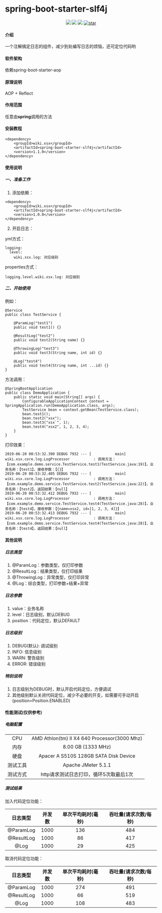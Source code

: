 # spring-boot-starter-slf4j

<p align="center">
    <img src="https://img.shields.io/badge/JDK-1.8+-green.svg" />
    <img src="https://img.shields.io/maven-central/v/wiki.xsx/spring-boot-starter-slf4j.svg?label=Maven%20Central" />
    <img src="https://img.shields.io/:license-apache-blue.svg" />
    <a href='https://gitee.com/xsxgit/spring-boot-starter-slf4j/stargazers'>
        <img src='https://gitee.com/xsxgit/spring-boot-starter-slf4j/badge/star.svg?theme=dark' alt='star'></img>
    </a>
</p>

#### 介绍
一个注解搞定日志的组件，减少到处编写日志的烦恼，还可定位代码哟

#### 软件架构
依赖spring-boot-starter-aop

#### 原理说明
AOP + Reflect

#### 作用范围
任意由**spring**调用的方法

#### 安装教程

```
<dependency>
    <groupId>wiki.xsx</groupId>
    <artifactId>spring-boot-starter-slf4j</artifactId>
    <version>1.1.0</version>
</dependency>
```

#### 使用说明

##### 一、准备工作
1. 添加依赖：

```
<dependency>
    <groupId>wiki.xsx</groupId>
    <artifactId>spring-boot-starter-slf4j</artifactId>
    <version>1.0.0</version>
</dependency>
```
2. 开启日志：

yml方式：

```
logging:
  level:
    wiki.xsx.log: 对应级别
```
properties方式：

```
logging.level.wiki.xsx.log: 对应级别
```

##### 二、开始使用

例如：
```
@Service
public class TestService {

    @ParamLog("test1")
    public void test1() {}

    @ResultLog("test2")
    public void test2(String name) {}

    @ThrowingLog("test3")
    public void test3(String name, int id) {}

    @Log("test4")
    public void test4(String name, int ...id) {}
}
```

方法调用：
```
@SpringBootApplication
public class DemoApplication {
    public static void main(String[] args) {
        ConfigurableApplicationContext context = SpringApplication.run(DemoApplication.class, args);
        TestService bean = context.getBean(TestService.class);
        bean.test1();
        bean.test2("xsx");
        bean.test3("xsx`", 1);
        bean.test4("xsx2", 1, 2, 3, 4);
    }
}
```

打印效果：
```
2019-06-20 00:53:32.390 DEBUG 7932 --- [           main] wiki.xsx.core.log.LogProcessor           : 调用方法：【com.example.demo.service.TestService.test1(TestService.java:19)】，业务名称：【test1】，接收参数：【{}】
2019-06-20 00:53:32.405 DEBUG 7932 --- [           main] wiki.xsx.core.log.LogProcessor           : 调用方法：【com.example.demo.service.TestService.test2(TestService.java:22)】，业务名称：【test2】，返回结果：【null】
2019-06-20 00:53:32.412 DEBUG 7932 --- [           main] wiki.xsx.core.log.LogProcessor           : 调用方法：【com.example.demo.service.TestService.test4(TestService.java:28)】，业务名称：【test4】，接收参数：【{name=xsx2, id=[1, 2, 3, 4]}】
2019-06-20 00:53:32.413 DEBUG 7932 --- [           main] wiki.xsx.core.log.LogProcessor           : 调用方法：【com.example.demo.service.TestService.test4(TestService.java:28)】，业务名称：【test4】，返回结果：【null】
```

#### 其他说明

##### 日志类型
1. @ParamLog：参数类型，仅打印参数
2. @ResultLog：结果类型，仅打印结果
3. @ThrowingLog：异常类型，仅打印异常
4. @Log：综合类型，打印参数+结果+异常

##### 日志参数
1. value：业务名称
2. level：日志级别，默认DEBUG
3. position：代码定位，默认DEFAULT

##### 日志级别
1. DEBUG(默认): 调试级别
2. INFO: 信息级别
3. WARN: 警告级别
4. ERROR: 错误级别

##### 特别说明
1. 日志级别为DEBUG时，默认开启代码定位，方便调试
2. 其他级别默认关闭代码定位，减少不必要的开支，如需要可手动开启(position=Position.ENABLED)

#### 性能测试(仅供参考)
##### 电脑配置

|  |  |
| :------: | :------: |
| CPU | AMD Athlon(tm) II X4 640 Processor(3000 Mhz) |
| 内存 | 8.00 GB (1333 MHz) |
| 硬盘 | Apacer A S510S 128GB SATA Disk Device |
| 测试工具 | Apache JMeter 5.1.1 |
| 测试方式 | http请求测试日志打印，循环5次取最后1次 |

##### 测试结果
加入代码定位功能：

| 日志类型 | 并发数 | 单次平均耗时(毫秒) | 吞吐量(请求次数/每秒)
| :------: | :------: | :------: | :------: |
| @ParamLog | 1000 | 136 | 484 |
| @ResultLog | 1000 | 86 | 417 |
| @Log | 1000 | 29 | 425 |

取消代码定位功能：

| 日志类型 | 并发数 | 单次平均耗时(毫秒) | 吞吐量(请求次数/每秒)
| :------: | :------: | :------: | :------: |
| @ParamLog | 1000 | 274 | 491 |
| @ResultLog | 1000 | 66 | 519 |
| @Log | 1000 | 108 | 483 |
